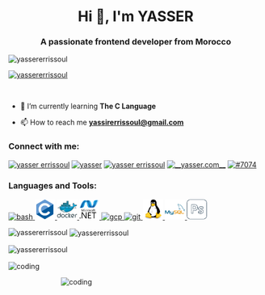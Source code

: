 <h1 align="center">Hi 👋, I'm YASSER</h1>
<h3 align="center">A passionate frontend developer from Morocco</h3>

<p align="left"> <img src="https://komarev.com/ghpvc/?username=yassererrissoul&label=Profile%20views&color=0e75b6&style=flat" alt="yassererrissoul" /> </p>

<p align="left"> <a href="https://github.com/ryo-ma/github-profile-trophy"><img src="https://github-profile-trophy.vercel.app/?username=yassererrissoul" alt="yassererrissoul" /></a> </p>

<p align="left"> <a href="https://twitter.com/" target="blank"><img src="https://img.shields.io/twitter/follow/?logo=twitter&style=for-the-badge" alt="" /></a> </p>

- 🌱 I’m currently learning **The C Language**

- 📫 How to reach me **yassirerrissoul@gmail.com**

<h3 align="left">Connect with me:</h3>
<p align="left">
<a href="https://linkedin.com/in/yasser errissoul" target="blank"><img align="center" src="https://raw.githubusercontent.com/rahuldkjain/github-profile-readme-generator/master/src/images/icons/Social/linked-in-alt.svg" alt="yasser errissoul" height="30" width="40" /></a>
<a href="https://stackoverflow.com/users/yasser" target="blank"><img align="center" src="https://raw.githubusercontent.com/rahuldkjain/github-profile-readme-generator/master/src/images/icons/Social/stack-overflow.svg" alt="yasser" height="30" width="40" /></a>
<a href="https://fb.com/yasser errissoul" target="blank"><img align="center" src="https://raw.githubusercontent.com/rahuldkjain/github-profile-readme-generator/master/src/images/icons/Social/facebook.svg" alt="yasser errissoul" height="30" width="40" /></a>
<a href="https://instagram.com/__yasser.com__" target="blank"><img align="center" src="https://raw.githubusercontent.com/rahuldkjain/github-profile-readme-generator/master/src/images/icons/Social/instagram.svg" alt="__yasser.com__" height="30" width="40" /></a>
<a href="https://discord.gg/#7074" target="blank"><img align="center" src="https://raw.githubusercontent.com/rahuldkjain/github-profile-readme-generator/master/src/images/icons/Social/discord.svg" alt="#7074" height="30" width="40" /></a>
</p>

<h3 align="left">Languages and Tools:</h3>
<p align="left"> <a href="https://www.gnu.org/software/bash/" target="_blank" rel="noreferrer"> <img src="https://www.vectorlogo.zone/logos/gnu_bash/gnu_bash-icon.svg" alt="bash" width="40" height="40"/> </a> <a href="https://www.cprogramming.com/" target="_blank" rel="noreferrer"> <img src="https://raw.githubusercontent.com/devicons/devicon/master/icons/c/c-original.svg" alt="c" width="40" height="40"/> </a> <a href="https://www.docker.com/" target="_blank" rel="noreferrer"> <img src="https://raw.githubusercontent.com/devicons/devicon/master/icons/docker/docker-original-wordmark.svg" alt="docker" width="40" height="40"/> </a> <a href="https://dotnet.microsoft.com/" target="_blank" rel="noreferrer"> <img src="https://raw.githubusercontent.com/devicons/devicon/master/icons/dot-net/dot-net-original-wordmark.svg" alt="dotnet" width="40" height="40"/> </a> <a href="https://cloud.google.com" target="_blank" rel="noreferrer"> <img src="https://www.vectorlogo.zone/logos/google_cloud/google_cloud-icon.svg" alt="gcp" width="40" height="40"/> </a> <a href="https://git-scm.com/" target="_blank" rel="noreferrer"> <img src="https://www.vectorlogo.zone/logos/git-scm/git-scm-icon.svg" alt="git" width="40" height="40"/> </a> <a href="https://www.linux.org/" target="_blank" rel="noreferrer"> <img src="https://raw.githubusercontent.com/devicons/devicon/master/icons/linux/linux-original.svg" alt="linux" width="40" height="40"/> </a> <a href="https://www.mysql.com/" target="_blank" rel="noreferrer"> <img src="https://raw.githubusercontent.com/devicons/devicon/master/icons/mysql/mysql-original-wordmark.svg" alt="mysql" width="40" height="40"/> </a> <a href="https://www.photoshop.com/en" target="_blank" rel="noreferrer"> <img src="https://raw.githubusercontent.com/devicons/devicon/master/icons/photoshop/photoshop-line.svg" alt="photoshop" width="40" height="40"/> </a> </p>

<p><img align="left" src="https://github-readme-stats.vercel.app/api/top-langs?username=yassererrissoul&show_icons=true&locale=en&layout=compact" alt="yassererrissoul" /></p>

<p>&nbsp;<img align="center" src="https://github-readme-stats.vercel.app/api?username=yassererrissoul&show_icons=true&locale=en" alt="yassererrissoul" /></p>

<p><img align="center" src="https://github-readme-streak-stats.herokuapp.com/?user=yassererrissoul&" alt="yassererrissoul" /></p>

<p><img align="center" alt="coding" width="400" src="https://4.bp.blogspot.com/-Cin8U1jl2Bs/XErzkW1OQBI/AAAAAAAAEww/gzkNoWlpNpQDBl9EZ2-MIEnBO7buUEGQACK4BGAYYCw/s1600/programming.gif" /></p>

<p><img align="right" alt="coding" width="400" src="https://i.pinimg.com/originals/46/16/3d/46163da5e8a1fa8e777a020607cddc1c.gif" /></p>
